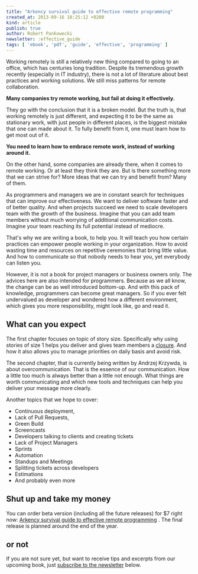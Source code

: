 ```yaml
---
title: "Arkency survival guide to effective remote programming"
created_at: 2013-09-16 18:25:12 +0200
kind: article
publish: true
author: Robert Pankowecki
newsletter: :effective_guide
tags: [ 'ebook', 'pdf', 'guide', 'effective', 'programming' ]
---
```


Working remotely is still a relatively new thing compared to going to an office,
which has centuries long tradition. Despite its tremendous growth recently
(especially in IT industry), there is not a lot of literature about best
practices and working solutions. We still miss patterns for remote
collaboration.

**Many companies try remote working, but fail at doing it
effectively.**

They go with the conclusion that it is a broken model. But the truth
is, that working remotely is just different, and expecting it to be the same as
stationary work, with just people in different places, is the biggest mistake
that one can made about it. To fully benefit from it, one must learn how to get
most out of it. 

**You need to learn how to embrace remote work, instead of working around it.**

On the other hand,
some companies are already there, when it comes to remote working. Or at least
they think they are. But is there something more that we can strive for? More
ideas that we can try and benefit from? Many of them.

<!-- more -->

As programmers and managers we are in constant search for techniques that can
improve our effectiveness. We want to deliver software faster and of better
quality. And when projects succeed we need to scale developers team with the
growth of the business. Imagine that you can add team members without much worrying
of additional communication costs. Imagine your team reaching its full potential
instead of mediocre.

That's why we are writing a book, to help you. It will teach you how certain practices can empower
people working in your organization. How to avoid wasting time and resources on
repetitive ceremonies that bring little value. And how to communicate so that nobody
needs to hear you, yet everybody can listen you. 

However, it is not a book for project
managers or business owners only. The advices here are also intended for
programmers. Because as we all know, the change can be as well introduced bottom-up.
And with this pack of knowledge, programmers can become great managers. So if
you ever felt undervalued as developer and wondered how a different environment,
which gives you more responsibility, might look like, go and read it.

## What can you expect

The first chapter focuses on topic of story size. Specifically why using
stories of size 1 helps you deliver and gives team members
a [closure](http://en.wikipedia.org/wiki/Closure_%28psychology%29). And how it
also allows you to manage priorities on daily basis and avoid risk.

The second chapter, that is currently being written by Andrzej Krzywda, is about
overcommunication. That is the essence of our communication. How a little too much
is always better than a little not enough. What things are worth communicating
and which new tools and techniques can help you deliver your message more
clearly.

Another topics that we hope to cover:

* Continuous deployment,
* Lack of Pull Requests,
* Green Build
* Screencasts
* Developers talking to clients and creating tickets
* Lack of Project Managers
* Sprints
* Automation
* Standups and Meetings
* Splitting tickets across developers
* Estimations
* And probably even more

## Shut up and take my money

You can order beta version (including all the future releases) for $7 right now:
[Arkency survival guide to effective remote programming](https://sbx.sk/Ak8L) .
The final release is planned around the end of the year.

## or not

If you are not sure yet, but want to receive tips and excerpts from our upcoming
book, just [subscribe to the newsletter](http://arkency.us5.list-manage.com/subscribe?u=1bb42b52984bfa86e2ce35215&id=aed2a3766f) below.
